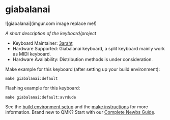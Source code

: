 # giabalanai

![giabalanai](imgur.com image replace me!)

*A short description of the keyboard/project*

* Keyboard Maintainer: [3araht](https://github.com/3araht)
* Hardware Supported: Giabalanai keyboard, a split keyboard mainly work as MIDI keyboard.
* Hardware Availability: Distribution methods is under consideration.

Make example for this keyboard (after setting up your build environment):

    make giabalanai:default

Flashing example for this keyboard:

    make giabalanai:default:avrdude

See the [build environment setup](https://docs.qmk.fm/#/getting_started_build_tools) and the [make instructions](https://docs.qmk.fm/#/getting_started_make_guide) for more information. Brand new to QMK? Start with our [Complete Newbs Guide](https://docs.qmk.fm/#/newbs).
